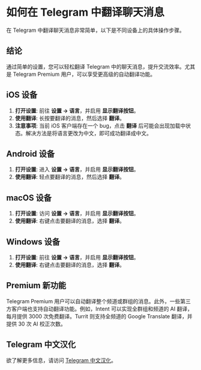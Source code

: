 # 如何在 Telegram 中翻译聊天消息

在 Telegram 中翻译聊天消息非常简单，以下是不同设备上的具体操作步骤。

## 结论
通过简单的设置，您可以轻松翻译 Telegram 中的聊天消息，提升交流效率。尤其是 Telegram Premium 用户，可以享受更高级的自动翻译功能。

## iOS 设备
1. **打开设置**: 前往 **设置 → 语言**，并启用 **显示翻译按钮**。
2. **使用翻译**: 长按要翻译的消息，然后选择 **翻译**。
3. **注意事项**: 当前 iOS 客户端存在一个 bug，点击 **翻译** 后可能会出现加载中状态。解决方法是将语言更改为中文，即可成功翻译成中文。

## Android 设备
1. **打开设置**: 进入 **设置 → 语言**，并启用 **显示翻译按钮**。
2. **使用翻译**: 轻点要翻译的消息，然后选择 **翻译**。

## macOS 设备
1. **打开设置**: 访问 **设置 → 语言**，并启用 **显示翻译按钮**。
2. **使用翻译**: 右键点击要翻译的消息，选择 **翻译**。

## Windows 设备
1. **打开设置**: 前往 **设置 → 语言**，并启用 **显示翻译按钮**。
2. **使用翻译**: 右键点击要翻译的消息，选择 **翻译**。

## Premium 新功能
Telegram Premium 用户可以自动翻译整个频道或群组的消息。此外，一些第三方客户端也支持自动翻译功能。例如，Intent 可以实现全群组和频道的 AI 翻译，每月提供 3000 次免费翻译。Turrit 则支持全频道的 Google Translate 翻译，并提供 30 次 AI 校正次数。

## Telegram 中文汉化
欲了解更多信息，请访问 [Telegram 中文汉化](https://t.me/setlanguage/zhcncc)。